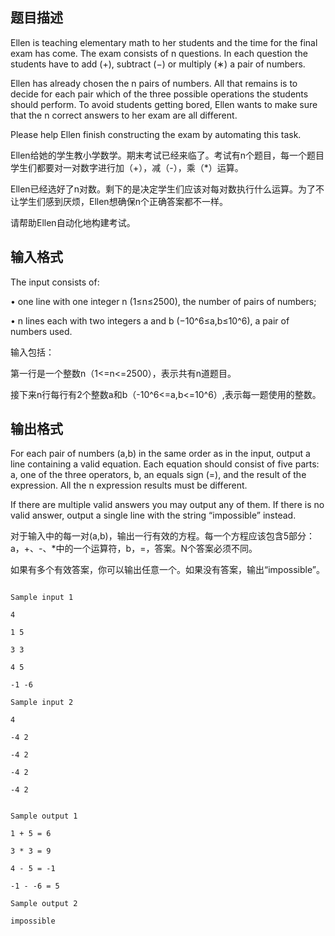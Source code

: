 ## 题目描述

<div>
 Ellen is teaching elementary math to her students and the time for the final exam has come. The exam consists of n questions. In each question the students have to add (+), subtract (−) or multiply (∗) a pair of numbers.
</div>
<div>
 Ellen has already chosen the n pairs of numbers. All that remains is to decide for each pair which of the three possible operations the students should perform. To avoid students getting bored, Ellen wants to make sure that the n correct answers to her exam are all different.
</div>
<div>
 Please help Ellen finish constructing the exam by automating this task.
</div>
<div>
 Ellen给她的学生教小学数学。期末考试已经来临了。考试有n个题目，每一个题目学生们都要对一对数字进行加（+），减（-），乘（*）运算。
</div>
<div>
 Ellen已经选好了n对数。剩下的是决定学生们应该对每对数执行什么运算。为了不让学生们感到厌烦，Ellen想确保n个正确答案都不一样。
</div>
<div>
 请帮助Ellen自动化地构建考试。
</div>
<p></p>

## 输入格式

<div>
 The input consists of:
</div>
<div>
 •<span class="Apple-tab-span" style="white-space: pre;"> </span>one line with one integer n (1≤n≤2500), the number of pairs of numbers;
</div>
<div>
 •<span class="Apple-tab-span" style="white-space: pre;"> </span>n lines each with two integers a and b (−10^6≤a,b≤10^6), a pair of numbers used.
</div>
<div>
 输入包括：
</div>
<div>
 第一行是一个整数n（1<=n<=2500），表示共有n道题目。
</div>
<div>
 接下来n行每行有2个整数a和b（-10^6<=a,b<=10^6）,表示每一题使用的整数。
</div>
<p></p>

## 输出格式

<div>
 For each pair of numbers (a,b) in the same order as in the input, output a line containing a valid equation. Each equation should consist of five parts: a, one of the three operators, b, an equals sign (=), and the result of the expression. All the n expression results must be different.
</div>
<div>
 If there are multiple valid answers you may output any of them. If there is no valid answer, output a single line with the string “impossible” instead.
</div>
<div>
 对于输入中的每一对(a,b)，输出一行有效的方程。每一个方程应该包含5部分：a，+、-、*中的一个运算符，b，=，答案。N个答案必须不同。
</div>
<div>
 如果有多个有效答案，你可以输出任意一个。如果没有答案，输出“impossible”。
</div>
<p></p>

```input1
Sample input 1
4
1 5
3 3
4 5
-1 -6
Sample input 2
4
-4 2
-4 2
-4 2
-4 2
```
```output1
Sample output 1
1 + 5 = 6
3 * 3 = 9
4 - 5 = -1
-1 - -6 = 5
Sample output 2
impossible
```
